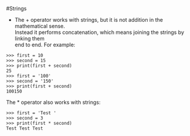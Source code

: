 #Strings
- The + operator works with strings, but it is not addition in the mathematical sense.  
Instead it performs concatenation, which means joining the strings by linking them  
end to end. For example:
```
>>> first = 10
>>> second = 15
>>> print(first + second)
25
>>> first = '100'
>>> second = '150'
>>> print(first + second)
100150
```
The * operator also works with strings:
```
>>> first = 'Test '
>>> second = 3
>>> print(first * second)
Test Test Test
```
